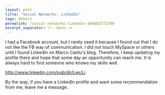```yaml
---
layout: post
title: "Social Networks: LinkedIn"
tags: Others
permalink: /social-networks-linkedin-a04b82772780
excerpt_separator: <!--more-->
---
```

I had a Facebook account, but I rarely used it because I found out that I do not like the FB way of communication. I did not touch MySpace or others until I found LinkedIn on Marco Cantu's blog. Therefore, I keep updating my profile there and hope that some day an opportunity can reach me. It is always hard to find someone who knows my skills well.

http://www.linkedin.com/pub/dir/Lex/Li

By the way, if you have a LinkedIn profile and want some recommendation from me, leave me a message.
<!--more-->